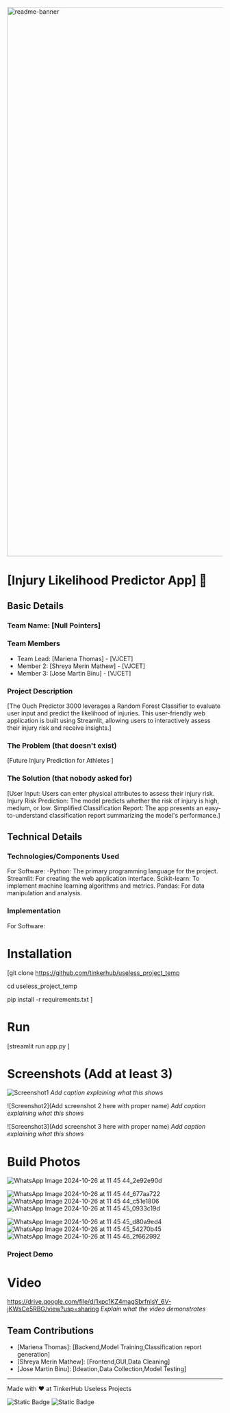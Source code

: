 <img width="1280" alt="readme-banner" src="https://github.com/user-attachments/assets/35332e92-44cb-425b-9dff-27bcf1023c6c">

# [Injury Likelihood Predictor App] 🎯


## Basic Details
### Team Name: [Null Pointers]


### Team Members
- Team Lead: [Mariena Thomas] - [VJCET]
- Member 2: [Shreya Merin Mathew] - [VJCET]
- Member 3: [Jose Martin Binu] - [VJCET]

### Project Description
[The Ouch Predictor 3000 leverages a Random Forest Classifier to evaluate user input and predict the likelihood of injuries. This user-friendly web application is built using Streamlit, allowing users to interactively assess their injury risk and receive insights.]

### The Problem (that doesn't exist)
[Future Injury Prediction for Athletes ]

### The Solution (that nobody asked for)
[User Input: Users can enter physical attributes to assess their injury risk.
Injury Risk Prediction: The model predicts whether the risk of injury is high, medium, or low.
Simplified Classification Report: The app presents an easy-to-understand classification report summarizing the model's performance.]

## Technical Details
### Technologies/Components Used
For Software:
-Python: The primary programming language for the project.
Streamlit: For creating the web application interface.
Scikit-learn: To implement machine learning algorithms and metrics.
Pandas: For data manipulation and analysis.


### Implementation
For Software:
# Installation
[git clone https://github.com/tinkerhub/useless_project_temp

cd useless_project_temp

pip install -r requirements.txt
]

# Run
[streamlit run app.py
]


# Screenshots (Add at least 3)
![Screenshot1]()
*Add caption explaining what this shows*

![Screenshot2](Add screenshot 2 here with proper name)
*Add caption explaining what this shows*

![Screenshot3](Add screenshot 3 here with proper name)
*Add caption explaining what this shows*


# Build Photos
![WhatsApp Image 2024-10-26 at 11 45 44_2e92e90d](https://github.com/user-attachments/assets/7d8ac505-e543-4dde-8094-b9228feb5a17)

![WhatsApp Image 2024-10-26 at 11 45 44_677aa722](https://github.com/user-attachments/assets/0bc40898-242a-400d-b9ee-cb4b709a93ae)
![WhatsApp Image 2024-10-26 at 11 45 44_c51e1806](https://github.com/user-attachments/assets/b1891eef-42f8-4109-ade4-8146c8debcf1)
![WhatsApp Image 2024-10-26 at 11 45 45_0933c19d](https://github.com/user-attachments/assets/2c6f7cb9-f3bb-4542-910c-b47094dc6d58)

![WhatsApp Image 2024-10-26 at 11 45 45_d80a9ed4](https://github.com/user-attachments/assets/e409caf8-d8dd-4ef4-8eca-81be9fb21126)
![WhatsApp Image 2024-10-26 at 11 45 45_54270b45](https://github.com/user-attachments/assets/e14ff773-27d4-42f4-8a59-c44838a1482d)
![WhatsApp Image 2024-10-26 at 11 45 46_2f662992](https://github.com/user-attachments/assets/da017180-f26c-4d31-bc3e-7816ce13c6a0)





### Project Demo
# Video
https://drive.google.com/file/d/1xpc1KZ4magSbrfnlsY_6V-jKWsCe5RBG/view?usp=sharing
*Explain what the video demonstrates*


## Team Contributions
- [Mariena Thomas]: [Backend,Model Training,Classification report generation]
- [Shreya Merin Mathew]: [Frontend,GUI,Data Cleaning]
- [Jose Martin Binu]: [Ideation,Data Collection,Model Testing]

---
Made with ❤️ at TinkerHub Useless Projects 

![Static Badge](https://img.shields.io/badge/TinkerHub-24?color=%23000000&link=https%3A%2F%2Fwww.tinkerhub.org%2F)
![Static Badge](https://img.shields.io/badge/UselessProject--24-24?link=https%3A%2F%2Fwww.tinkerhub.org%2Fevents%2FQ2Q1TQKX6Q%2FUseless%2520Projects)


